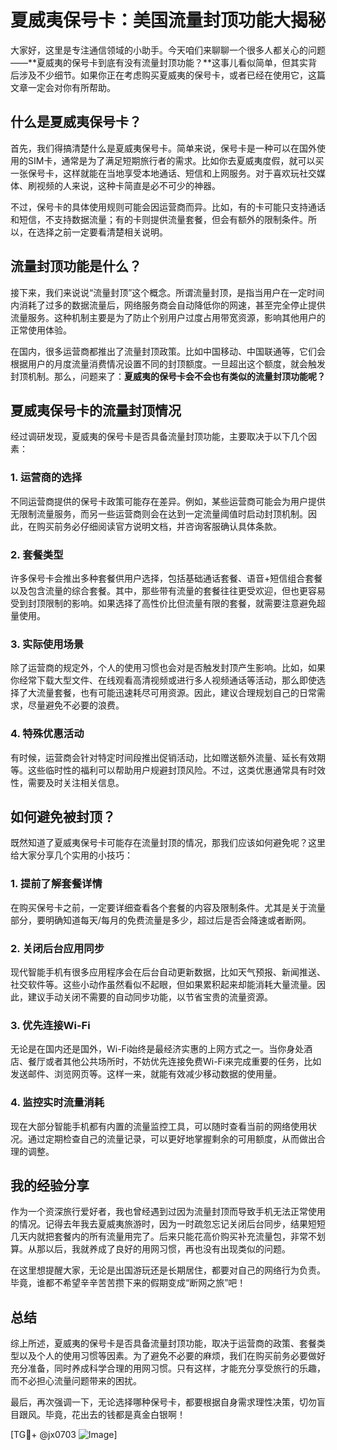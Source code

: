 # 夏威夷保号卡：美国流量封顶功能大揭秘

大家好，这里是专注通信领域的小助手。今天咱们来聊聊一个很多人都关心的问题——**夏威夷的保号卡到底有没有流量封顶功能？**这事儿看似简单，但其实背后涉及不少细节。如果你正在考虑购买夏威夷的保号卡，或者已经在使用它，这篇文章一定会对你有所帮助。

## 什么是夏威夷保号卡？

首先，我们得搞清楚什么是夏威夷保号卡。简单来说，保号卡是一种可以在国外使用的SIM卡，通常是为了满足短期旅行者的需求。比如你去夏威夷度假，就可以买一张保号卡，这样就能在当地享受本地通话、短信和上网服务。对于喜欢玩社交媒体、刷视频的人来说，这种卡简直是必不可少的神器。

不过，保号卡的具体使用规则可能会因运营商而异。比如，有的卡可能只支持通话和短信，不支持数据流量；有的卡则提供流量套餐，但会有额外的限制条件。所以，在选择之前一定要看清楚相关说明。

## 流量封顶功能是什么？

接下来，我们来说说“流量封顶”这个概念。所谓流量封顶，是指当用户在一定时间内消耗了过多的数据流量后，网络服务商会自动降低你的网速，甚至完全停止提供流量服务。这种机制主要是为了防止个别用户过度占用带宽资源，影响其他用户的正常使用体验。

在国内，很多运营商都推出了流量封顶政策。比如中国移动、中国联通等，它们会根据用户的月度流量消费情况设置不同的封顶额度。一旦超出这个额度，就会触发封顶机制。那么，问题来了：**夏威夷的保号卡会不会也有类似的流量封顶功能呢？**

## 夏威夷保号卡的流量封顶情况

经过调研发现，夏威夷的保号卡是否具备流量封顶功能，主要取决于以下几个因素：

### 1. **运营商的选择**
不同运营商提供的保号卡政策可能存在差异。例如，某些运营商可能会为用户提供无限制流量服务，而另一些运营商则会在达到一定流量阈值时启动封顶机制。因此，在购买前务必仔细阅读官方说明文档，并咨询客服确认具体条款。

### 2. **套餐类型**
许多保号卡会推出多种套餐供用户选择，包括基础通话套餐、语音+短信组合套餐以及包含流量的综合套餐。其中，那些带有流量的套餐往往更受欢迎，但也更容易受到封顶限制的影响。如果选择了高性价比但流量有限的套餐，就需要注意避免超量使用。

### 3. **实际使用场景**
除了运营商的规定外，个人的使用习惯也会对是否触发封顶产生影响。比如，如果你经常下载大型文件、在线观看高清视频或进行多人视频通话等活动，那么即使选择了大流量套餐，也有可能迅速耗尽可用资源。因此，建议合理规划自己的日常需求，尽量避免不必要的浪费。

### 4. **特殊优惠活动**
有时候，运营商会针对特定时间段推出促销活动，比如赠送额外流量、延长有效期等。这些临时性的福利可以帮助用户规避封顶风险。不过，这类优惠通常具有时效性，需要及时关注相关信息。

## 如何避免被封顶？

既然知道了夏威夷保号卡可能存在流量封顶的情况，那我们应该如何避免呢？这里给大家分享几个实用的小技巧：

### 1. **提前了解套餐详情**
在购买保号卡之前，一定要详细查看各个套餐的内容及限制条件。尤其是关于流量部分，要明确知道每天/每月的免费流量是多少，超过后是否会降速或者断网。

### 2. **关闭后台应用同步**
现代智能手机有很多应用程序会在后台自动更新数据，比如天气预报、新闻推送、社交软件等。这些小动作虽然看似不起眼，但如果累积起来却能消耗大量流量。因此，建议手动关闭不需要的自动同步功能，以节省宝贵的流量资源。

### 3. **优先连接Wi-Fi**
无论是在国内还是国外，Wi-Fi始终是最经济实惠的上网方式之一。当你身处酒店、餐厅或者其他公共场所时，不妨优先连接免费Wi-Fi来完成重要的任务，比如发送邮件、浏览网页等。这样一来，就能有效减少移动数据的使用量。

### 4. **监控实时流量消耗**
现在大部分智能手机都有内置的流量监控工具，可以随时查看当前的网络使用状况。通过定期检查自己的流量记录，可以更好地掌握剩余的可用额度，从而做出合理的调整。

## 我的经验分享

作为一个资深旅行爱好者，我也曾经遇到过因为流量封顶而导致手机无法正常使用的情况。记得去年我去夏威夷旅游时，因为一时疏忽忘记关闭后台同步，结果短短几天内就把套餐内的所有流量用完了。后来只能花高价购买补充流量包，非常不划算。从那以后，我就养成了良好的用网习惯，再也没有出现类似的问题。

在这里想提醒大家，无论是出国游玩还是长期居住，都要对自己的网络行为负责。毕竟，谁都不希望辛辛苦苦攒下来的假期变成“断网之旅”吧！

## 总结

综上所述，夏威夷的保号卡是否具备流量封顶功能，取决于运营商的政策、套餐类型以及个人的使用习惯等因素。为了避免不必要的麻烦，我们在购买前务必要做好充分准备，同时养成科学合理的用网习惯。只有这样，才能充分享受旅行的乐趣，而不必担心流量问题带来的困扰。

最后，再次强调一下，无论选择哪种保号卡，都要根据自身需求理性决策，切勿盲目跟风。毕竟，花出去的钱都是真金白银啊！

[TG💪+ @jx0703 ![Image](https://github.com/user-attachments/assets/dbca1d08-cadb-493c-b0ec-ad6f7a83f270)]